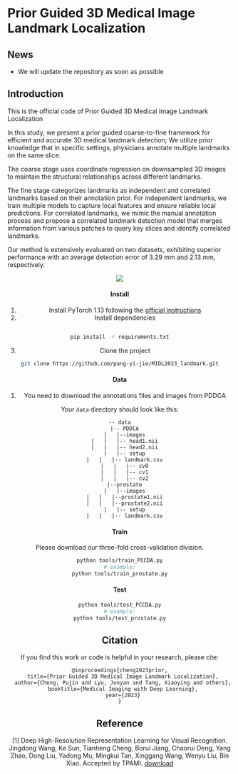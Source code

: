 # Prior Guided 3D Medical Image Landmark Localization

## News
- We will update the repository as soon as possible

## Introduction 
This is the official code of Prior Guided 3D Medical Image Landmark Localization 

In this study, we present a prior guided coarse-to-fine framework for efficient and accurate 3D medical landmark detection; We utilize prior knowledge that in specific settings, physicians annotate multiple landmarks on the same slice. 

The coarse stage uses coordinate regression on downsampled 3D images to maintain the structural relationships across different landmarks. 

The fine stage categorizes landmarks as independent and correlated landmarks based on their annotation prior. For independent landmarks, we train multiple models to capture local features and ensure reliable local predictions. For correlated landmarks, we mimic the manual annotation process and propose a correlated landmark detection model that merges information from various patches to query key slices and identify correlated landmarks.

Our method is extensively evaluated on two datasets, exhibiting superior performance with an average detection error of 3.29 mm and 2.13 mm, respectively.

<div align=center>

![](images/hrnet.jpg)



#### Install
1. Install PyTorch 1.13 following the [official instructions](https://pytorch.org/)
2. Install dependencies
````bash

pip install -r requirements.txt
````
3. Clone the project
````bash 
git clone https://github.com/pang-yi-jie/MIDL2023_landmark.git
````



#### Data

1. You need to download the annotations files and images from PDDCA

Your `data` directory should look like this:

````
-- data
   |-- PDDCA
   |   |--images
   |   |   |-- head1.nii
   |   |   |-- head2.nii
   |   |-- setup
   |   |   |-- landmark.csv
   |   |   |-- cv0
   |   |   |-- cv1
   |   |   |-- cv2
   |--prostate
   |   |--images
   |   |   |--prostate1.nii
   |   |   |--prostate2.nii
   |   |-- setup
   |   |   |-- landmark.csv

````

#### Train
Please download our three-fold cross-validation division.
````bash
python tools/train_PCCDA.py
# example:
python tools/train_prostate.py
````

#### Test
````bash
python tools/test_PCCDA.py
# example:
python tools/test_prostate.py
````



## Citation
If you find this work or code is helpful in your research, please cite:
````
@inproceedings{cheng2023prior,
  title={Prior Guided 3D Medical Image Landmark Localization},
  author={Cheng, Pujin and Lyu, Junyan and Tang, Xiaoying and others},
  booktitle={Medical Imaging with Deep Learning},
  year={2023}
}
````

## Reference
[1] Deep High-Resolution Representation Learning for Visual Recognition. Jingdong Wang, Ke Sun, Tianheng Cheng, 
    Borui Jiang, Chaorui Deng, Yang Zhao, Dong Liu, Yadong Mu, Mingkui Tan, Xinggang Wang, Wenyu Liu, Bin Xiao. Accepted by TPAMI.  [download](https://arxiv.org/pdf/1908.07919.pdf)

